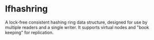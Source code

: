 # lfhashring

A lock-free consistent hashing ring data structure, designed for use by
multiple readers and a single writer. It supports virtual nodes and "book
keeping" for replication.
